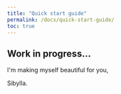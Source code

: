 ```yaml
---
title: "Quick start guide"
permalink: /docs/quick-start-guide/
toc: true
---
```



## Work in progress...


I'm making myself beautiful for you,

  Sibylla.

